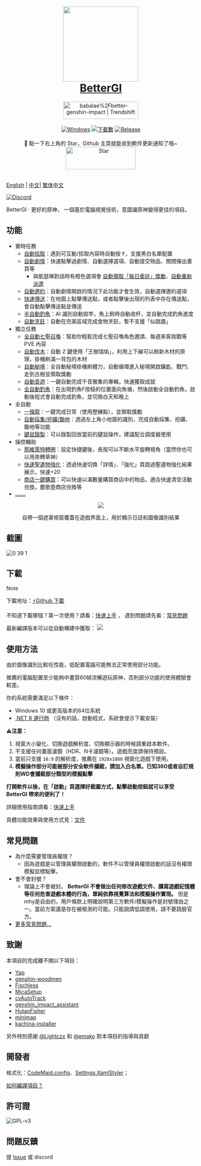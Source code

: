 ﻿<div align="center">
  <h1 align="center">
    <a href="https://bettergi.com/"><img src="https://img.alicdn.com/imgextra/i2/2042484851/O1CN014wn1rf1lhoFYjL0gA_!!2042484851.png" width="200"></a>
    <br/>
    <a href="https://bettergi.com/">BetterGI</a>
  </h1>
  <a href="https://trendshift.io/repositories/5269" target="_blank"><img src="https://trendshift.io/api/badge/repositories/5269" alt="babalae%2Fbetter-genshin-impact | Trendshift" style="width: 200px; height: 46px;" width="250" height="46"/></a>
</div>

<br/>

<div align="center">
  <a href="https://dotnet.microsoft.com/zh-cn/download/dotnet/latest/runtime"><img alt="Windows" src="https://img.shields.io/badge/platform-Windows-blue?logo=windowsxp&style=flat-square&color=1E9BFA" /></a>
  <a href="https://github.com/babalae/better-genshin-impact/releases"><img alt="下載數" src="https://img.shields.io/github/downloads/babalae/better-genshin-impact/total?logo=github&style=flat-square&color=1E9BFA"></a>
  <a href="https://github.com/babalae/better-genshin-impact/releases"><img alt="Release" src="https://img.shields.io/github/v/release/babalae/better-genshin-impact?logo=visualstudio&style=flat-square&color=1E9BFA"></a>
</div>

<br/>


<div align="center">
🌟 點一下右上角的 Star，Github 主頁就能收到軟件更新通知了哦~
</div>

<div align="center">
    <img src="https://img.alicdn.com/imgextra/i1/2042484851/O1CN01OL1E1v1lhoM7Wdmup_!!2042484851.gif" alt="Star" width="186" height="60">
  </a>
</div>

<br/>  

[English](./readmedocs/readme_en.md) | [中文](./README.md)| [繁体中文](./readmedocs/readme_tcn.md)

[![Discord](https://img.shields.io/badge/Discord-Join%20Chat-%237289DA?style=for-the-badge&logo=discord&logoColor=white)](https://discord.gg/8xUfcw5nTS)



BetterGI · 更好的原神， 一個基於電腦視覺技術，意圖讓原神變得更佳的項目。

## 功能
* 實時任務
    * [自動拾取](https://bettergi.com/feats/timer/pick.html)：遇到可互動/拾取內容時自動按 <kbd>F</kbd>，支援黑白名單配置
    * [自動劇情](https://bettergi.com/feats/timer/skip.html)：快速點擊過劇情、自動選擇選項、自動提交物品、關閉彈出書頁等
        * 與凱瑟琳對話時有橙色選項會 [自動領取「每日委託」獎勵](https://bettergi.com/feats/timer/skip.html#%E8%87%AA%E5%8A%A8%E9%A2%86%E5%8F%96%E3%80%8E%E6%AF%8F%E6%97%A5%E5%A7%94%E6%89%98%E3%80%8F%E5%A5%96%E5%8A%B1)、[自動重新派遣](https://bettergi.com/feats/timer/skip.html#%E8%87%AA%E5%8A%A8%E9%87%8D%E6%96%B0%E6%B4%BE%E9%81%A3)
    * [自動邀約](https://bettergi.com/feats/timer/skip.html#%E8%87%AA%E5%8A%A8%E9%82%80%E7%B4%84)：自動劇情開啟的情況下此功能才會生效，自動選擇邀約選項
    * [快速傳送](https://bettergi.com/feats/timer/tp.html)：在地圖上點擊傳送點，或者點擊後出現的列表中存在傳送點，會自動點擊傳送點並傳送
    * [半自動釣魚](https://bettergi.com/feats/timer/fish.html)：AI 識別自動拋竿，魚上鉤時自動收杆，並自動完成釣魚進度
    * [自動烹飪](https://bettergi.com/feats/timer/cook.html)：自動在完美區域完成食物烹飪，暫不支援「仙跳牆」
* 獨立任務
    * [全自動七聖召喚](https://bettergi.com/feats/task/tcg.html)：幫助你輕鬆完成七聖召喚角色邀請、每週來客挑戰等 PVE 內容
    * [自動伐木](https://bettergi.com/feats/task/felling.html)：自動 <kbd>Z</kbd> 鍵使用「王樹瑞佑」，利用上下線可以刷新木材的原理，掛機刷滿一背包的木材
    * [自動秘境](https://bettergi.com/feats/task/domain.html)：全自動秘境掛機刷體力，自動循環進入秘境開啟鑰匙、戰鬥、走到古樹並領取獎勵
    * [自動音遊](https://bettergi.com/feats/task/music.html)：一鍵自動完成千音雅集的專輯，快速獲取成就
    * [全自動釣魚](https://bettergi.com/feats/task/fish.html)：在出現釣魚F按鈕的位置面向魚塘，然後啟動全自動釣魚，啟動後程式會自動完成釣魚，並切換白天和晚上
* 全自動
    * [一條龍](https://github.com/babalae/better-genshin-impact/issues/846)：一鍵完成日常（使用歷練點），並領取獎勵
    * [自動採集/挖礦/鋤地](https://bettergi.com/feats/autos/pathing.html)：透過左上角小地圖的識別，完成自動採集、挖礦、鋤地等功能
    * [鍵鼠錄製](https://bettergi.com/feats/autos/kmscript.html)：可以錄製回放當前的鍵鼠操作，建議配合調度器使用
* 操控輔助
    * [那維萊特轉圈](https://bettergi.com/feats/macro/other.html#%E9%82%A3%E7%BB%B4%E8%8E%B1%E7%89%B9-%E8%BD%AC%E5%9C%88%E5%9C%88)：設定快捷鍵後，長按可以不斷水平旋轉視角（當然你也可以用來轉草神）
    * [快速聖遺物強化](https://bettergi.com/feats/macro/other.html#%E5%9C%A3%E9%81%97%E7%89%A9%E4%B8%80%E9%94%AE%E5%BC%BA%E5%8C%96)：透過快速切換「詳情」、「強化」頁跳過聖遺物強化結果展示，快速+20
    * [商店一鍵購買](https://bettergi.com/feats/macro/other.html#%E4%B8%80%E9%94%AE%E8%B3%BC%E8%B2%B7)：可以快速以滿數量購買商店中的物品，適合快速清空活動兌換，塵歌壺商店兌換等
* [**……**](https://bettergi.com/doc.html)

<div align="center">
  <img src="https://github.com/babalae/better-genshin-impact/assets/15783049/57ab7c3c-709a-4cf3-8f64-1c78764c364c"/>
  <p>自帶一個遮罩視窗覆蓋在遊戲界面上，用於顯示日誌和圖像識別結果</p>
</div>

## 截圖

![0 39 1](https://github.com/user-attachments/assets/8fb0bfd9-e0db-4289-800f-1bc2efb221aa)


## 下載

> [!NOTE]
> 下載地址：[⚡Github 下載](https://github.com/babalae/better-genshin-impact/releases)
>
> 不知道下載哪個？第一次使用？請看：[快速上手](https://bettergi.com/quickstart.html) ， 遇到問題請先看：[常見問題](https://bettergi.com/faq.html)

最新編譯版本可以從自動構建中獲取： [![](https://github.com/babalae/better-genshin-impact/actions/workflows/publish.yml/badge.svg)](https://github.com/babalae/better-genshin-impact/actions/workflows/publish.yml)

## 使用方法
由於圖像識別比較吃性能，低配置電腦可能無法正常使用部分功能。

推薦的電腦配置至少能夠中畫質60幀流暢遊玩原神，否則部分功能的使用體驗會較差。

你的系統需要滿足以下條件：
* Windows 10 或更高版本的64位系統
* [.NET 8 運行時](https://dotnet.microsoft.com/zh-cn/download/dotnet/latest/runtime) （沒有的話，啟動程式，系統會提示下載安裝）

**⚠️注意：**
1. 視窗大小變化、切換遊戲解析度、切換顯示器的時候請重啟本軟件。
2. 不支援任何畫面濾鏡（HDR、N卡濾鏡等）。遊戲亮度請保持預設。
3. 當前只支援 `16:9` 的解析度，推薦在 `1920x1080` 視窗化遊戲下使用。
4. **模擬操作部分可能被部分安全軟件攔截，請加入白名單。已知360或者自訂規則WD會攔截部分類型的模擬點擊**

**打開軟件以後，在「啟動」頁選擇好截圖方式，點擊啟動按鈕就可以享受 BetterGI 帶來的便利了！**

詳細使用指南請看：[快速上手](https://bettergi.com/quickstart.html)

具體功能效果與使用方式見：[文件](https://bettergi.com/doc.html)

## 常見問題
* 為什麼需要管理員權限？
    * 因為遊戲是以管理員權限啟動的，軟件不以管理員權限啟動的話沒有權限模擬鼠標點擊。
* 會不會封號？
    * 理論上不會被封。 **BetterGI 不會做出任何修改遊戲文件、讀寫遊戲記憶體等任何危害遊戲本體的行為，單純依靠視覺算法和模擬操作實現。** 但是mhy是自由的，用戶條款上明確說明第三方軟件/模擬操作是封號理由之一。當前方案還是存在被檢測的可能。只能說請低調使用，請不要跳臉官方。
* [更多常見問題...](https://bettergi.com/faq.html)

## 致謝

本項目的完成離不開以下項目：
* [Yap](https://github.com/Alex-Beng/Yap)
* [genshin-woodmen](https://github.com/genshin-matrix/genshin-woodmen)
* [Fischless](https://github.com/genshin-matrix/Fischless)
* [MicaSetup](https://github.com/lemutec/MicaSetup)
* [cvAutoTrack](https://github.com/GengGode/cvAutoTrack)
* [genshin_impact_assistant](https://github.com/infstellar/genshin_impact_assistant)
* [HutaoFisher](https://github.com/myHuTao-qwq/HutaoFisher)
* [minimap](https://github.com/tignioj/minimap)
* [kachina-installer](https://github.com/YuehaiTeam/kachina-installer)

另外特別感謝 [@Lightczx](https://github.com/Lightczx) 和 [@emako](https://github.com/emako) 對本項目的指導與貢獻

## 開發者

格式化：[CodeMaid.config](CodeMaid.config)、[Settings.XamlStyler](Settings.XamlStyler)；<br>

[如何編譯項目？](BetterGenshinImpact/README.md)

## 許可證

![GPL-v3](https://www.gnu.org/graphics/gplv3-127x51.png)

## 問題反饋

提 [Issue](https://github.com/babalae/better-genshin-impact/issues) 或 discord  

